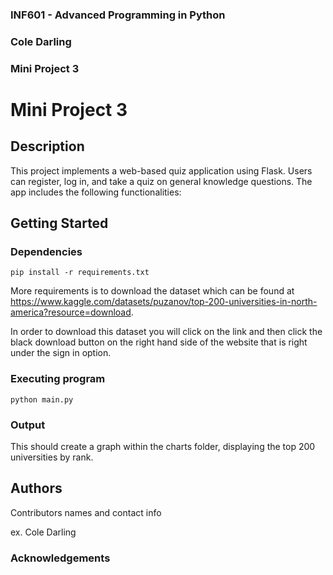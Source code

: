 ### INF601 - Advanced Programming in Python
### Cole Darling
### Mini Project 3


# Mini Project 3

## Description

This project implements a web-based quiz application using Flask. Users can register, log in, and take a quiz on general knowledge questions. The app includes the following functionalities:

## Getting Started

### Dependencies

```
pip install -r requirements.txt
```

More requirements is to download the dataset which can be found at https://www.kaggle.com/datasets/puzanov/top-200-universities-in-north-america?resource=download. 

In order to download this dataset you will click on the link and then click the black download button on the right hand side of the website that is right under the sign in option.


### Executing program

```
python main.py
```

### Output

This should create a graph within the charts folder, displaying the top 200 universities by rank.

## Authors

Contributors names and contact info

ex. Cole Darling

### Acknowledgements
